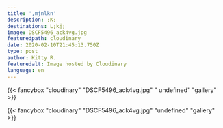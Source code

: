 ```yaml
---
title: ',mjnlkn'
description: ;K;
destinations: L;kj;
image: DSCF5496_ack4vg.jpg
featuredpath: cloudinary
date: 2020-02-10T21:45:13.750Z
type: post
author: Kitty R.
featuredalt: Image hosted by Cloudinary
language: en
---
```

{{< fancybox "cloudinary" "DSCF5496_ack4vg.jpg" "  undefined" "gallery" >}}

{{< fancybox "cloudinary" "DSCF5496_ack4vg.jpg" "undefined" "gallery" >}}
